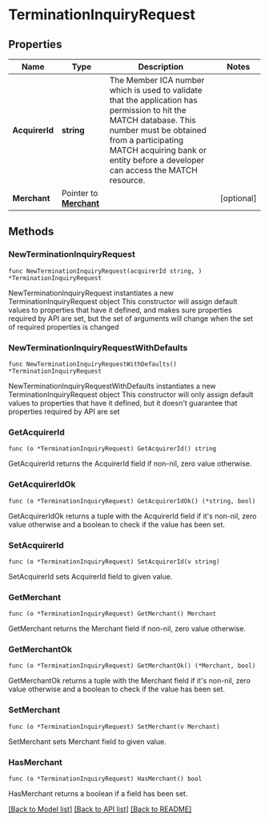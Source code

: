 # TerminationInquiryRequest

## Properties

Name | Type | Description | Notes
------------ | ------------- | ------------- | -------------
**AcquirerId** | **string** | The Member ICA number which is used to validate that the application has permission to hit the MATCH database. This number must be obtained from a participating MATCH acquiring bank or entity before a developer can access the MATCH resource. | 
**Merchant** | Pointer to [**Merchant**](Merchant.md) |  | [optional] 

## Methods

### NewTerminationInquiryRequest

`func NewTerminationInquiryRequest(acquirerId string, ) *TerminationInquiryRequest`

NewTerminationInquiryRequest instantiates a new TerminationInquiryRequest object
This constructor will assign default values to properties that have it defined,
and makes sure properties required by API are set, but the set of arguments
will change when the set of required properties is changed

### NewTerminationInquiryRequestWithDefaults

`func NewTerminationInquiryRequestWithDefaults() *TerminationInquiryRequest`

NewTerminationInquiryRequestWithDefaults instantiates a new TerminationInquiryRequest object
This constructor will only assign default values to properties that have it defined,
but it doesn't guarantee that properties required by API are set

### GetAcquirerId

`func (o *TerminationInquiryRequest) GetAcquirerId() string`

GetAcquirerId returns the AcquirerId field if non-nil, zero value otherwise.

### GetAcquirerIdOk

`func (o *TerminationInquiryRequest) GetAcquirerIdOk() (*string, bool)`

GetAcquirerIdOk returns a tuple with the AcquirerId field if it's non-nil, zero value otherwise
and a boolean to check if the value has been set.

### SetAcquirerId

`func (o *TerminationInquiryRequest) SetAcquirerId(v string)`

SetAcquirerId sets AcquirerId field to given value.


### GetMerchant

`func (o *TerminationInquiryRequest) GetMerchant() Merchant`

GetMerchant returns the Merchant field if non-nil, zero value otherwise.

### GetMerchantOk

`func (o *TerminationInquiryRequest) GetMerchantOk() (*Merchant, bool)`

GetMerchantOk returns a tuple with the Merchant field if it's non-nil, zero value otherwise
and a boolean to check if the value has been set.

### SetMerchant

`func (o *TerminationInquiryRequest) SetMerchant(v Merchant)`

SetMerchant sets Merchant field to given value.

### HasMerchant

`func (o *TerminationInquiryRequest) HasMerchant() bool`

HasMerchant returns a boolean if a field has been set.


[[Back to Model list]](../README.md#documentation-for-models) [[Back to API list]](../README.md#documentation-for-api-endpoints) [[Back to README]](../README.md)


